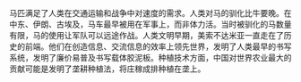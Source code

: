 马匹满足了人类在交通运输和战争中对速度的需求。人类对马的驯化比牛要晚。在中东、伊朗、古埃及，马车最早被用在军事上，而非体力活。当时被驯化的马数量有限，马的使用让军队可以远途作战。人类文明早期，美索不达米亚一直走在了历史的前端。他们在创造信息、交流信息的效率上领先世界，发明了人类最早的书写系统，发明了廉价易普及书写载体胶泥板。种植技术方面，中国对世界农业最大的贡献可能是发明了垄耕种植法，将庄稼成排种植在垄上。
